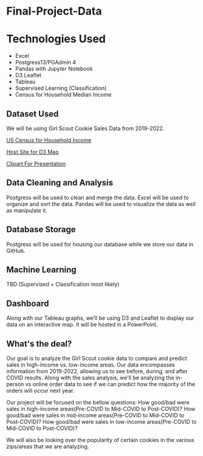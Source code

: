 # Final-Project-Data

# Technologies Used
* Excel
* Postgress13/PGAdmin 4
* Pandas with Jupyter Notebook
* D3 Leaflet
* Tableau
* Supervised Learning (Classification)
* Census for Household Median Income

## Dataset Used
We will be using Girl Scout Cookie Sales Data from 2019-2022.

[US Census for Household Income](https://data.census.gov/cedsci/table?q=median%20income&g=0500000US37119%248600000&tid=ACSST5Y2020.S1903 "US Census for Household Income")

[Host Site for D3 Map](www.cookiefrenzy.com)

[Clipart For Presentation](https://www.littlebrowniebakers.com/clipart/)

## Data Cleaning and Analysis
Postgress will be used to clean and merge the data. Excel will be used to organize and sort the data. Pandas will be used to visualize the data as well as manipulate it.

## Database Storage
Postgress will be used for housing our database while we store our data in GitHub.

## Machine Learning
TBD (Supervised + Classification most likely)

## Dashboard
Along with our Tableau graphs, we’ll be using D3 and Leaflet to display our data on an interactive map. It will be hosted in a PowerPoint.

## What's the deal?
Our goal is to analyze the Girl Scout cookie data to compare and predict sales in high-income vs. low-income areas. Our data encompasses information from 2019-2022, allowing us to see before, during, and after COVID results. Along with the sales analysis, we'll be analyzing the in-person vs online order data to see if we can predict how the majority of the orders will occur next year.

Our project will be focused on the bellow questions:
How good/bad were sales in high-income areas(Pre-COVID to Mid-COVID to Post-COVID)?
How good/bad were sales in mid-income areas(Pre-COVID to Mid-COVID to Post-COVID)?
How good/bad were sales in low-income areas(Pre-COVID to Mid-COVID to Post-COVID)?

We will also be looking over the popularity of certain cookies in the various zips/areas that we are analyzing.
